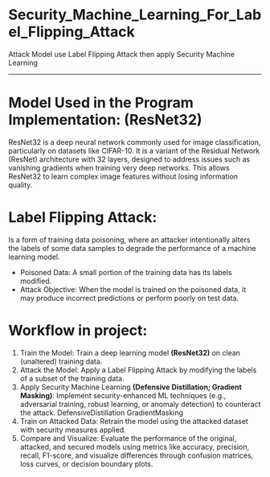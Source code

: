 # Security_Machine_Learning_For_Label_Flipping_Attack
Attack Model use Label Flipping Attack then apply Security Machine Learning

---

# Model Used in the Program Implementation: (ResNet32)
ResNet32 is a deep neural network commonly used for image classification, particularly on datasets like CIFAR-10. It is a variant of the Residual Network (ResNet) architecture with 32 layers, designed to address issues such as vanishing gradients when training very deep networks. This allows ResNet32 to learn complex image features without losing information quality.

# Label Flipping Attack: 
Is a form of training data poisoning, where an attacker intentionally alters the labels of some data samples to degrade the performance of a machine learning model.
 - Poisoned Data: A small portion of the training data has its labels modified.
 - Attack Objective: When the model is trained on the poisoned data, it may produce incorrect predictions or perform poorly on test data.

# Workflow in project:
 1. Train the Model: Train a deep learning model **(ResNet32)** on clean (unaltered) training data.
 2. Attack the Model: Apply a Label Flipping Attack by modifying the labels of a subset of the training data.
 3. Apply Security Machine Learning **(Defensive Distillation; Gradient Masking)**: Implement security-enhanced ML techniques (e.g., adversarial training, robust learning, or anomaly detection) to counteract the attack. DefensiveDistillation GradientMasking
 4. Train on Attacked Data: Retrain the model using the attacked dataset with security measures applied.
 5. Compare and Visualize: Evaluate the performance of the original, attacked, and secured models using metrics like accuracy, precision, recall, F1-score, and visualize differences through confusion matrices, loss curves, or decision boundary plots.
